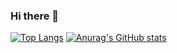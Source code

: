 ### Hi there 👋

[![Top Langs](https://github-readme-stats-roan-seven-25.vercel.app/api/top-langs/?username=iammytoo&count_private=true)](https://github.com/anuraghazra/github-readme-stats)
[![Anurag's GitHub stats](https://github-readme-stats-roan-seven-25.vercel.app/api?username=iammytoo&count_private=true)](https://github.com/anuraghazra/github-readme-stats)


<!--
**iammytoo/iammytoo** is a ✨ _special_ ✨ repository because its `README.md` (this file) appears on your GitHub profile.

Here are some ideas to get you started:

- 🔭 I’m currently working on ...
- 🌱 I’m currently learning ...
- 👯 I’m looking to collaborate on ...
- 🤔 I’m looking for help with ...
- 💬 Ask me about ...
- 📫 How to reach me: ...
- 😄 Pronouns: ...
- ⚡ Fun fact: ...
-->
